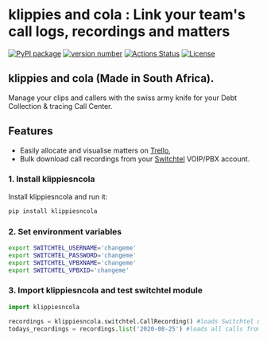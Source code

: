 # klippies and cola : Link your team's call logs, recordings and matters

[![PyPI package](https://img.shields.io/badge/pip%20install-klippiesncola-brightgreen)](https://pypi.org/project/klippiesncola/) [![version number](https://img.shields.io/pypi/v/klippiesncola?color=green&label=version)](https://github.com/kearabiloe/klippiesncola/releases) [![Actions Status](https://github.com/kearabiloe/klippiesncola/workflows/Test/badge.svg)](https://github.com/kearabiloe/klippiesncola/actions) [![License](https://img.shields.io/github/license/kearabiloe/klippiesncola)](https://github.com/kearabiloe/klippiesncola/blob/main/LICENSE)

## klippies and cola (Made in South Africa).
Manage your clips and callers with the swiss army knife for your Debt Collection & tracing Call Center.

## Features
- Easily allocate and visualise matters on [Trello](https://trello.com),
- Bulk download call recordings from your [Switchtel](https://switchtel.co.za) VOIP/PBX account.

### 1. Install klippiesncola

Install klippiesncola and run it:

```bash
pip install klippiesncola
```
### 2. Set environment variables
```sh
export SWITCHTEL_USERNAME='changeme'
export SWITCHTEL_PASSWORD='changeme'
export SWITCHTEL_VPBXNAME='changeme'
export SWITCHTEL_VPBXID='changeme'
```
### 3. Import klippiesncola and test switchtel module

```python
import klippiesncola   

recordings = klippiesncola.switchtel.CallRecording() #loads Switchtel using configured  env variables
todays_recordings = recordings.list('2020-08-25') #loads all calls from date.
```
